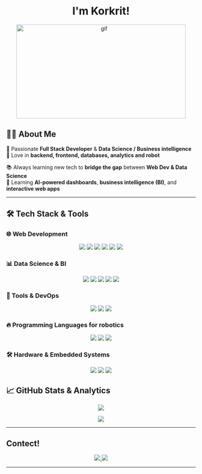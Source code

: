 <h1 align="center">I'm Korkrit!</h1>

<p align="center"><img src="https://media2.giphy.com/media/v1.Y2lkPTc5MGI3NjExY2UxdTF0ZG4xZHVzOTU0cmE3ZmU5eGxnYmZmYml5cWNpbTZnenR4cCZlcD12MV9pbnRlcm5hbF9naWZfYnlfaWQmY3Q9Zw/tJDpzvizNCLB3LO0Hb/giphy.gif" width="450" height="250" alt="gif"/></p>

## 👨‍💻 About Me

🔹 Passionate **Full Stack Developer** & **Data Science / Business intelligence**   
🔹 Love in **backend, frontend, databases, analytics and robot**  

📚 Always learning new tech to **bridge the gap** between **Web Dev & Data Science**  
🌟 Learning **AI-powered dashboards**, **business intelligence (BI)**, and **interactive web apps**  

---

## 🛠 Tech Stack & Tools

### 🌐 Web Development
<p align="center">
  <img src="https://img.shields.io/badge/HTML5-E34F26?style=for-the-badge&logo=html5&logoColor=white" />
  <img src="https://img.shields.io/badge/CSS3-1572B6?style=for-the-badge&logo=css3&logoColor=white" />
  <img src="https://img.shields.io/badge/JavaScript-F7DF1E?style=for-the-badge&logo=javascript&logoColor=black" />
  <img src="https://img.shields.io/badge/Vue.js-4FC08D?style=for-the-badge&logo=vue.js&logoColor=white" />
  <img src="https://img.shields.io/badge/PHP-777BB4?style=for-the-badge&logo=php&logoColor=white" />
  <img src="https://img.shields.io/badge/VanillaJS-F7DF1E?style=for-the-badge&logo=javascript&logoColor=black" />


</p>

### 📊 Data Science & BI
<p align="center">
  <img src="https://img.shields.io/badge/Python-3776AB?style=for-the-badge&logo=python&logoColor=white" />
  <img src="https://img.shields.io/badge/SQL-4479A1?style=for-the-badge&logo=postgresql&logoColor=white" />
  <img src="https://img.shields.io/badge/Tableau-E97627?style=for-the-badge&logo=tableau&logoColor=white" />
  <img src="https://img.shields.io/badge/PowerBI-F2C811?style=for-the-badge&logo=powerbi&logoColor=black" />
  <img src="https://img.shields.io/badge/Excel-217346?style=for-the-badge&logo=microsoft-excel&logoColor=white" />
</p>


### 🔧 Tools & DevOps
<p align="center">
  <img src="https://img.shields.io/badge/Git-F05032?style=for-the-badge&logo=git&logoColor=white" />
  <img src="https://img.shields.io/badge/Docker-2496ED?style=for-the-badge&logo=docker&logoColor=white" />
  <img src="https://img.shields.io/badge/AWS-FF9900?style=for-the-badge&logo=amazon-aws&logoColor=white" />
</p>


### 🔥 Programming Languages for robotics
<p align="center">
  <img src="https://img.shields.io/badge/Python-3776AB?style=for-the-badge&logo=python&logoColor=white" />
  <img src="https://img.shields.io/badge/C++-00599C?style=for-the-badge&logo=c%2b%2b&logoColor=white" />
  <img src="https://img.shields.io/badge/C-00599C?style=for-the-badge&logo=c%2b%2b&logoColor=white" /> 
</p>


### 🛠️ Hardware & Embedded Systems
<p align="center">
  <img src="https://img.shields.io/badge/Arduino-00979D?style=for-the-badge&logo=arduino&logoColor=white" />
  <img src="https://img.shields.io/badge/Raspberry%20Pi-A22846?style=for-the-badge&logo=raspberrypi&logoColor=white" />
  <img src="https://img.shields.io/badge/ESP32-CC0000?style=for-the-badge&logo=esphome&logoColor=white" />
</p>


## 📈 GitHub Stats & Analytics

<p align="center">
  <img src="https://github-readme-stats.vercel.app/api?username=AttaliZ&show_icons=true&theme=tokyonight&hide_border=true" />
</p>

<p align="center">
  <img src="https://github-readme-stats.vercel.app/api/top-langs/?username=AttaliZ&layout=compact&theme=tokyonight&hide_border=true" />
</p>

---

## Contect!

<p align="center">
  <a href="mailto:your.korkrit.p@gmail.com">
  <img src="https://img.shields.io/badge/Email-D14836?style=for-the-badge&logo=gmail&logoColor=white" />
</a>
<a href="https://github.com/AttaliZ"><img src="https://img.shields.io/badge/GitHub-181717?style=for-the-badge&logo=github&logoColor=white" /></a>
</p>

---

